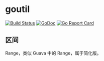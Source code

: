 # goutil

[![Build Status](https://travis-ci.org/alfred-zhong/goutil.svg?branch=master)](https://travis-ci.org/alfred-zhong/goutil) [![GoDoc](https://godoc.org/github.com/alfred-zhong/goutil?status.svg)](https://godoc.org/github.com/alfred-zhong/goutil) [![Go Report Card](https://goreportcard.com/badge/github.com/alfred-zhong/goutil)](https://goreportcard.com/report/github.com/alfred-zhong/goutil)

## 区间

Range，类似 Guava 中的 Range，属于简化版。
